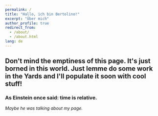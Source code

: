 ```yaml
---
permalink: /
title: "Hallo, ich bin Bertolino!"
excerpt: "Über mich"
author_profile: true
redirect_from:
  - /about/
  - /about.html
lang: de
---
```



## Don't mind the emptiness of this page. It's just borned in this world. Just lemme do some work in the Yards and I'll populate it soon with cool stuff!

### As Einstein once said: time is relative.
_Maybe he was talking about my page._
